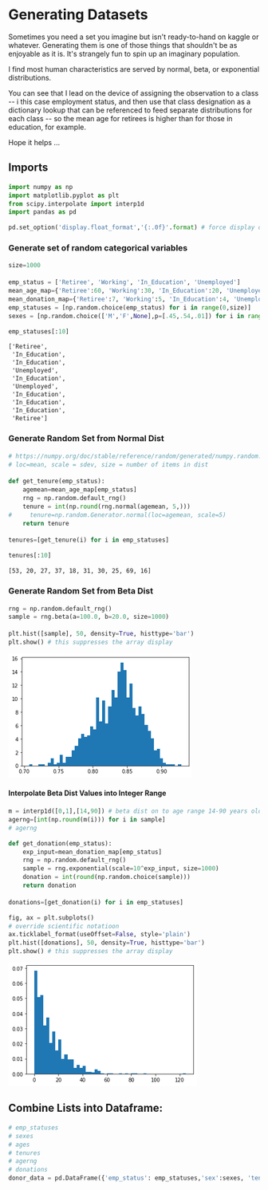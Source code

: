 # Generating Datasets

Sometimes you need a set you imagine but isn't ready-to-hand on kaggle or whatever.  Generating them is one of those things that shouldn't be as enjoyable as it is.  It's strangely fun to spin up an imaginary population.

I find most human characteristics are served by normal, beta, or exponential distributions.

You can see that I lead on the device of assigning the observation to a class -- i this case employment status, and then use that class designation as a dictionary lookup that can be referenced to feed separate distributions for each class -- so the mean age for retirees is higher than for those in education, for example.

Hope it helps ...

## Imports


```python
import numpy as np
import matplotlib.pyplot as plt
from scipy.interpolate import interp1d
import pandas as pd
```


```python
pd.set_option('display.float_format','{:.0f}'.format) # force display of float columns/override scientific
```

### Generate set of random categorical variables


```python
size=1000

emp_status = ['Retiree', 'Working', 'In_Education', 'Unemployed']
mean_age_map={'Retiree':60, 'Working':30, 'In_Education':20, 'Unemployed':20}
mean_donation_map={'Retiree':7, 'Working':5, 'In_Education':4, 'Unemployed':1}
emp_statuses = [np.random.choice(emp_status) for i in range(0,size)]
sexes = [np.random.choice(['M','F',None],p=[.45,.54,.01]) for i in range(0,size)]
```


```python
emp_statuses[:10]
```




    ['Retiree',
     'In_Education',
     'In_Education',
     'Unemployed',
     'In_Education',
     'Unemployed',
     'In_Education',
     'In_Education',
     'In_Education',
     'Retiree']



### Generate Random Set from Normal Dist


```python
# https://numpy.org/doc/stable/reference/random/generated/numpy.random.Generator.normal.html#numpy.random.Generator.normal
# loc=mean, scale = sdev, size = number of items in dist

def get_tenure(emp_status):
    agemean=mean_age_map[emp_status]
    rng = np.random.default_rng()
    tenure = int(np.round(rng.normal(agemean, 5,)))
#     tenure=np.random.Generator.normal(loc=agemean, scale=5)
    return tenure

tenures=[get_tenure(i) for i in emp_statuses] 
```


```python
tenures[:10]
```




    [53, 20, 27, 37, 18, 31, 30, 25, 69, 16]



### Generate Random Set from Beta Dist


```python
rng = np.random.default_rng()
sample = rng.beta(a=100.0, b=20.0, size=1000)

plt.hist([sample], 50, density=True, histtype='bar')
plt.show() # this suppresses the array display
```


    
![png](output_12_0.png)
    


#### Interpolate Beta Dist Values into Integer Range 


```python
m = interp1d([0,1],[14,90]) # beta dist on to age range 14-90 years old
agerng=[int(np.round(m(i))) for i in sample]
# agerng
```


```python
def get_donation(emp_status):
    exp_input=mean_donation_map[emp_status]
    rng = np.random.default_rng()
    sample = rng.exponential(scale=10^exp_input, size=1000)
    donation = int(round(np.random.choice(sample)))
    return donation

donations=[get_donation(i) for i in emp_statuses] 
```


```python
fig, ax = plt.subplots()
# override scientific notatioon
ax.ticklabel_format(useOffset=False, style='plain')
plt.hist([donations], 50, density=True, histtype='bar')
plt.show() # this suppresses the array display
```


    
![png](output_16_0.png)
    


## Combine Lists into Dataframe:


```python
# emp_statuses 
# sexes
# ages
# tenures
# agerng
# donations
donor_data = pd.DataFrame({'emp_status': emp_statuses,'sex':sexes, 'tenure':tenures,'age':agerng,'donation':donations})
```
